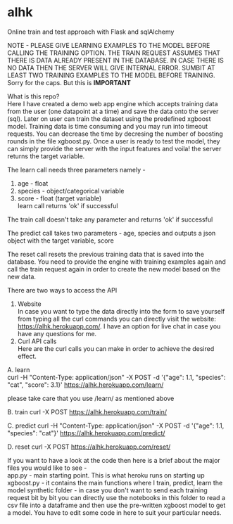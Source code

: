 # alhk
Online train and test approach with Flask and sqlAlchemy  

NOTE - PLEASE GIVE LEARNING EXAMPLES TO THE MODEL BEFORE CALLING THE TRAINING OPTION. THE TRAIN REQUEST ASSUMES THAT THERE IS DATA ALREADY PRESENT IN THE DATABASE. IN CASE THERE IS NO DATA THEN THE SERVER WILL GIVE INTERNAL ERROR. SUMBIT AT LEAST TWO TRAINING EXAMPLES TO THE MODEL BEFORE TRAINING. Sorry for the caps. But this is **IMPORTANT**

What is this repo?  
Here I have created a demo web app engine which accepts training data from the user (one datapoint at a time) and save the data onto the server (sql). Later on user can train the dataset using the predefined xgboost model. Training data is time consuming and you may run into timeout requests. You can decrease the time by decresing the number of boosting rounds in the file xgboost.py. Once a user is ready to test the model, they can simply provide the server with the input features and voila! the server returns the target variable.  

The learn call needs three parameters namely -  
1. age - float  
2. species - object/categorical variable  
3. score - float (target variable)  
learn call returns 'ok' if successful  

The train call doesn't take any parameter and returns 'ok' if successful  

The predict call takes two parameters - age, species and outputs a json object with the target variable, score  

The reset call resets the previous training data that is saved into the database. You need to provide the engine with training examples again and call the train request again in order to create the new model based on the new data.  


There are two ways to access the API  
1. Website  
In case you want to type the data directly into the form to save yourself from typing all the curl commands you can directly visit the website: https://alhk.herokuapp.com/. I have an option for live chat in case you have any questions for me.  
2. Curl API calls  
Here are the curl calls you can make in order to achieve the desired effect. 


A. learn  
curl -H "Content-Type: application/json" -X POST -d '{"age": 1.1, "species": "cat", "score": 3.1}' https://alhk.herokuapp.com/learn/

please take care that you use /learn/ as mentioned above

B. train
curl -X POST https://alhk.herokuapp.com/train/

C. predict
curl -H "Content-Type: application/json" -X POST -d '{"age": 1.1, "species": "cat"}' https://alhk.herokuapp.com/predict/

D. reset
curl -X POST https://alhk.herokuapp.com/reset/  

If you want to have a look at the code then here is a brief about the major files you would like to see -  
app.py - main starting point. This is what heroku runs on starting up
xgboost.py - it contains the main functions where I train, predict, learn the model
synthetic folder - in case you don't want to send each training request bit by bit you can directly use the notebooks in this folder to read a csv file into a dataframe and then use the pre-written xgboost model to get a model. You have to edit some code in here to suit your particular needs. 



